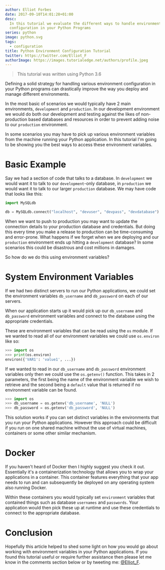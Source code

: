 ```yaml
---
author: Elliot Forbes
date: 2017-09-10T14:01:28+01:00
desc:
  In this tutorial we evaluate the different ways to handle environment
  configuration in your Python Programs
series: python
image: python.svg
tags:
  - configuration
title: Python Environment Configuration Tutorial
twitter: https://twitter.com/Elliot_F
authorImage: https://images.tutorialedge.net/authors/profile.jpeg
---
```


> This tutorial was written using Python 3.6

Defining a solid strategy for handling various environment configuration in your
Python programs can drastically improve the way you deploy and manage different
environments.

In the most basic of scenarios we would typically have 2 main environments,
`development` and `production`. In our development environment we would do both
our development and testing against the likes of non-production based databases
and resources in order to prevent adding noise to our `production` environment.

In some scenarios you may have to pick up various environment variables from the
machine running your Python application. In this tutorial I'm going to be
showing you the best ways to access these environment variables.

# Basic Example

Say we had a section of code that talks to a database. In `development` we would
want it to talk to our `development`-only database, in `production` we would
want it to talk to our larger `production` database. We may have code that looks
like this:

```python
import MySQLdb

db = MySQLdb.connect("localhost", "devuser", "devpass", "devdatabase")
```

When we want to push to production you may want to update the connection details
to your production database and credentials. But doing this every time you make
a release to production can be time-consuming and error-prone. What happens if
we forget when we are deploying and our `production` environment ends up hitting
a `development` database? In some scenarios this could be disastrous and cost
millions in damages.

So how do we do this using environment variables?

# System Environment Variables

If we had two distinct servers to run our Python applications, we could set the
environment variables `db_username` and `db_password` on each of our servers.

When our application starts up it would pick up our `db_username` and
`db_password` environment variables and connect to the database using the
appropriate credentials.

These are environment variables that can be read using the `os` module. If we
wanted to read all of our environment variables we could use `os.environ` like
so:

```py
>>> import os
>>> print(os.environ)
environ({'VAR1': 'value1', ...})
```

If we wanted to read in our `db_username` and `db_password` environment
variables only then we could use the `os.getenv()` function. This takes in 2
parameters, the first being the name of the environment variable we wish to
retrieve and the second being a `default` value that is returned if no
environment variable can be found.

```py
>>> import os
>>> db_username = os.getenv('db_username', 'NULL')
>>> db_password = os.getenv('db_password', 'NULL')
```

This solution works if you can set distinct variables in the environments that
you run your Python applications. However this approach could be difficult if
you run on one shared machine without the use of virtual machines, containers or
some other similar mechanism.

# Docker

If you haven't heard of Docker then I highly suggest you check it out.
Essentially it's a containerization technology that allows you to wrap your
applications in a container. This container features everything that your app
needs to run and can subsequently be deployed on any operating system also
running Docker.

Within these containers you would typically set `environment` variables that
contained things such as database `usernames` and `passwords`. Your application
would then pick these up at runtime and use these credentials to connect to the
appropriate database.

# Conclusion

Hopefully this article helped to shed some light on how you would go about
working with environment variables in your Python applications. If you found
this tutorial useful or require further assistance then please let me know in
the comments section below or by tweeting me:
[@Elliot_F](https://twitter.com/elliot_f).
